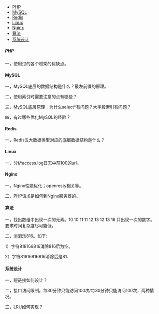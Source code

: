 * [PHP](#php)
* [MySQL](#mysql)
* [Redis](#redis)
* [Linux](#linux)
* [Nginx](#nginx)
* [算法](#算法)
* [系统设计](#系统设计)

##### PHP

一，使用过的各个框架的优缺点。

#### MySQL

一，MySQL底层的数据结构是什么？最左前缀的原理。

二，使用索引时需要注意的点有哪些？

三，MySQL底层原理：为什么select*有问题？大字段索引有问题？

四，有过哪些优化MySQL的经验？

#### Redis

一，Redis五大数据类型对应的底层数据结构是什么？

#### Linux

一，分析access.log日志中前100的url。

#### Nginx

一，Nginx性能优化；openresty相关等。

二，PHP请求是如何到Nginx服务器的。

#### 算法

一，找出数组中出现一次的元素。10 10 11 11 12 13 12 13 16 只出现一次的数字。要求时间复杂度尽可能低。

二，消消乐816。如下:

1）字符818166816消除816后为空。

2）字符81816816816消除后是81.

#### 系统设计

一，短链接如何设计？

二，接口访问限制。每30分钟只能访问100次/每30分钟只能访问100次，两种情况。

三，LRU如何实现？